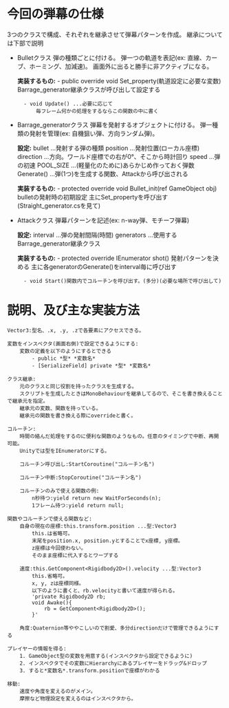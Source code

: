 # 今回の弾幕の仕様

3つのクラスで構成、それぞれを継承させて弾幕パターンを作成。
	継承については下部で説明

- Bulletクラス
	弾の種類ごとに付ける。
	弾一つの軌道を表記(ex: 直線、カーブ、ホーミング、加減速)。
	画面外に出ると勝手に非アクティブになる。

	**実装するもの:**
		- public override void Set_property(軌道設定に必要な変数)
			Barrage_generator継承クラスが呼び出して設定する

		- void Update() ...必要に応じて
			毎フレーム何かの処理をするならこの関数の中に書く
	

- Barrage_generatorクラス
	弾幕を発射するオブジェクトに付ける。
	弾一種類の発射を管理(ex: 自機狙い弾、方向ランダム弾)。
	
	**設定:**
		bullet ...発射する弾の種類
		position ...発射位置(ローカル座標)
		direction ...方向。ワールド座標での右が0°、そこから時計回り
		speed ...弾の初速
		POOL_SIZE ...(軽量化のために)あらかじめ作っておく弾数
		Generate() ...弾(1つ)を生成する関数、Attackから呼び出される

	**実装するもの:**
		- protected override void Bullet_init(ref GameObject obj)
			bulletの発射時の初期設定
			主にSet_propertyを呼び出す(Straight_generator.csを見て)


- Attackクラス
	弾幕パターンを記述(ex: n-way弾、モチーフ弾幕)

	**設定:**
		interval ...弾の発射間隔(時間)
		generators ...使用するBarrage_generator継承クラス

	**実装するもの:**
		- protected override IEnumerator shot()
			発射パターンを決める
			主に各generatorのGenerate()をinterval毎に呼び出す
		
		- void Start()関数内でコルーチンを呼び出す。(多分)(必要な場所で呼び出して)



# 説明、及び主な実装方法
	
	Vector3:型名、.x, .y, .zで各要素にアクセスできる。

	変数をインスペクタ(画面右側)で設定できるようにする:
		変数の定義を以下のようにするとできる
			- public *型* *変数名*
			- [SerializeField] private *型* *変数名*
			
	クラス継承:
		元のクラスと同じ役割を持ったクラスを生成する。
		スクリプトを生成したときはMonoBehaviourを継承してるので、そこを書き換えることで継承元を指定。
		継承元の変数、関数を持っている。
		継承元の関数を書き換える際にoverrideと書く。
			
	コルーチン:
		時間の絡んだ処理をするのに便利な関数のようなもの。任意のタイミングで中断、再開可能。
		Unityでは型をIEnumeratorにする。
		
		コルーチン呼び出し:StartCoroutine("コルーチン名")
		
		コルーチン中断:StopCoroutine("コルーチン名")

		コルーチンのみで使える関数の例:
			n秒待つ:yield return new WaitForSeconds(n);
			1フレーム待つ:yield return null;
	
	関数やコルーチンで使える関数など:
		自身の現在の座標:this.transform.position ...型:Vector3
			this.は省略可。
			末尾をposition.x, position.yとすることでx座標, y座標。
			z座標は今回使わない。
			そのまま座標に代入するとワープする

		速度:this.GetComponent<Rigidbody2D>().velocity ...型:Vector3
			this.省略可。
			x, y, zは座標同様。
			以下のように書くと、rb.velocityと書いて速度が得られる。
			'private Rigidbody2D rb;
			void Awake(){
				rb = GetComponent<Rigidbody2D>();
			}'

		角度:Quaternion等ややこしいので割愛、多分directionだけで管理できるようにする

	プレイヤーの情報を得る:
		1. GameObject型の変数を用意する(インスペクタから設定できるように)
		2. インスペクタでその変数にHierarchyにあるプレイヤーをドラッグ&ドロップ
		3. すると*変数名*.transform.positionで座標がわかる
	
	移動:
		速度や角度を変えるのがメイン。
		摩擦など物理設定を変えるのはインスペクタから。
